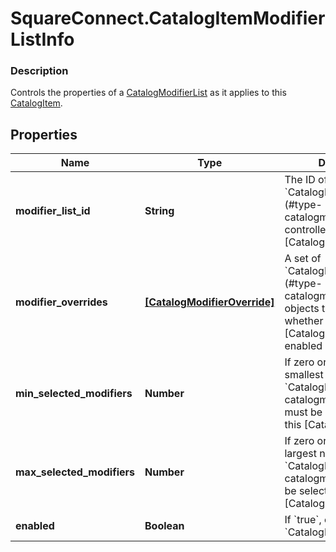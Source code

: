 # SquareConnect.CatalogItemModifierListInfo

### Description

Controls the properties of a [CatalogModifierList](#type-catalogmodifierlist) as it applies to this [CatalogItem](#type-catalogitem).

## Properties
Name | Type | Description | Notes
------------ | ------------- | ------------- | -------------
**modifier_list_id** | **String** | The ID of the &#x60;CatalogModifierList](#type-catalogmodifierlist) controlled by this [CatalogModifierListInfo&#x60;. | 
**modifier_overrides** | [**[CatalogModifierOverride]**](CatalogModifierOverride.md) | A set of &#x60;CatalogModifierOverride](#type-catalogmodifieroverride) objects that override whether a given [CatalogModifier&#x60; is enabled by default. | [optional] 
**min_selected_modifiers** | **Number** | If zero or larger, the smallest number of &#x60;CatalogModifier](#type-catalogmodifier)s that must be selected from this [CatalogModifierList&#x60;. | [optional] 
**max_selected_modifiers** | **Number** | If zero or larger, the largest number of &#x60;CatalogModifier](#type-catalogmodifier)s that can be selected from this [CatalogModifierList&#x60;. | [optional] 
**enabled** | **Boolean** | If &#x60;true&#x60;, enable this &#x60;CatalogModifierList&#x60;. | [optional] 


